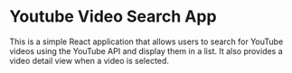 # Youtube Video Search App
 This is a simple React application that allows users to search for YouTube videos using the YouTube API and display them in a list. It also provides a video detail view when a video is selected.
